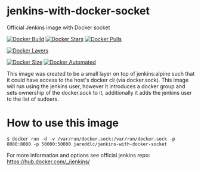 # jenkins-with-docker-socket
Official Jenkins image with Docker socket

[![Docker Build](https://img.shields.io/docker/build/jareddlc/jenkins-with-docker-socket.svg)](https://hub.docker.com/r/jareddlc/jenkins-with-docker-socket/)
[![Docker Stars](https://img.shields.io/docker/stars/jareddlc/jenkins-with-docker-socket.svg)](https://hub.docker.com/r/jareddlc/jenkins-with-docker-socket/)
[![Docker Pulls](https://img.shields.io/docker/pulls/jareddlc/jenkins-with-docker-socket.svg)](https://hub.docker.com/r/jareddlc/jenkins-with-docker-socket/)
<!-- [![Docker Layers](https://img.shields.io/imagelayers/layers/jareddlc/jenkins-with-docker-socket/latest.svg)](https://hub.docker.com/r/jareddlc/jenkins-with-docker-socket/) -->
[![Docker Layers](https://shields.beevelop.com/docker/image/layers/jareddlc/jenkins-with-docker-socket/latest.svg)](https://hub.docker.com/r/jareddlc/jenkins-with-docker-socket/)
<!-- [![Docker Size](https://img.shields.io/imagelayers/image-size/jareddlc/jenkins-with-docker-socket/latest.svg)](https://hub.docker.com/r/jareddlc/jenkins-with-docker-socket/) -->
[![Docker Size](https://shields.beevelop.com/docker/image/image-size/jareddlc/jenkins-with-docker-socket/latest.svg)](https://hub.docker.com/r/jareddlc/jenkins-with-docker-socket/)
[![Docker Automated](https://img.shields.io/docker/automated/jareddlc/jenkins-with-docker-socket.svg)](https://hub.docker.com/r/jareddlc/jenkins-with-docker-socket/)

This image was created to be a small layer on top of jenkins:alpine such that it could have access to the host's docker cli (via docker.sock). This image will run using the jenkins user, however it introduces a docker group and sets ownership of the docker.sock to it, additionally it adds the jenkins user to the list of sudoers.

# How to use this image

`$ docker run -d -v /var/run/docker.sock:/var/run/docker.sock -p 8080:8080 -p 50000:50000 jareddlc/jenkins-with-docker-socket`


For more information and options see official jenkins repo: https://hub.docker.com/_/jenkins/

